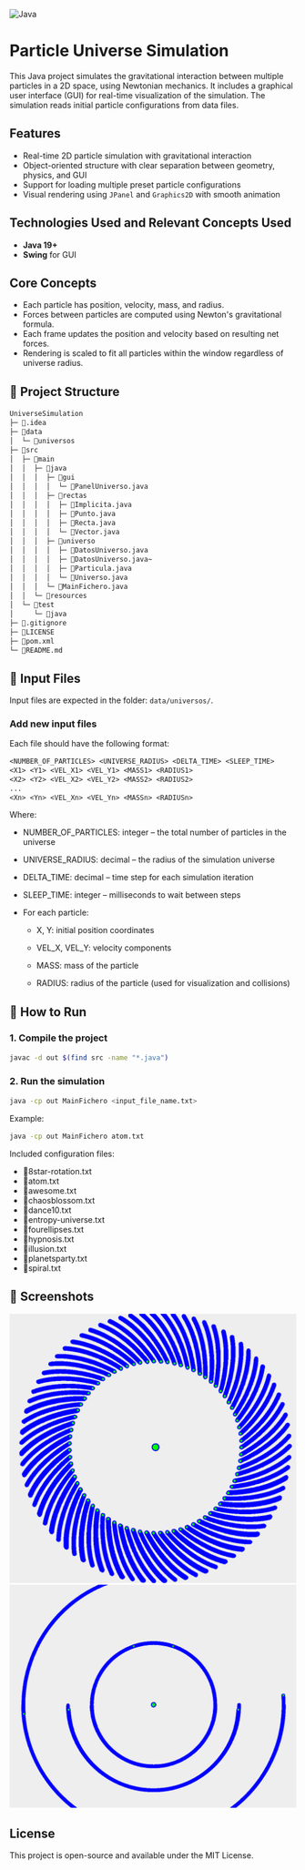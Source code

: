 ![Java](https://img.shields.io/badge/java-%23ED8B00.svg?style=for-the-badge&logo=openjdk&logoColor=white)
# Particle Universe Simulation

This Java project simulates the gravitational interaction between multiple particles in a 2D space, using Newtonian mechanics. It includes a graphical user interface (GUI) for real-time visualization of the simulation. The simulation reads initial particle configurations from data files.

##  Features

- Real-time 2D particle simulation with gravitational interaction
- Object-oriented structure with clear separation between geometry, physics, and GUI
- Support for loading multiple preset particle configurations
- Visual rendering using `JPanel` and `Graphics2D` with smooth animation

## Technologies Used and Relevant Concepts Used

- **Java 19+**
- **Swing** for GUI


## Core Concepts

- Each particle has position, velocity, mass, and radius.
- Forces between particles are computed using Newton's gravitational formula.
- Each frame updates the position and velocity based on resulting net forces.
- Rendering is scaled to fit all particles within the window regardless of universe radius.

## 📁 Project Structure

```
UniverseSimulation
├─ 📁.idea
├─ 📁data
│  └─ 📁universos
├─ 📁src
│  ├─ 📁main
│  │  ├─ 📁java
│  │  │  ├─ 📁gui
│  │  │  │  └─ 📄PanelUniverso.java
│  │  │  ├─ 📁rectas
│  │  │  │  ├─ 📄Implicita.java
│  │  │  │  ├─ 📄Punto.java
│  │  │  │  ├─ 📄Recta.java
│  │  │  │  └─ 📄Vector.java
│  │  │  ├─ 📁universo
│  │  │  │  ├─ 📄DatosUniverso.java
│  │  │  │  ├─ 📄DatosUniverso.java~
│  │  │  │  ├─ 📄Particula.java
│  │  │  │  └─ 📄Universo.java
│  │  │  └─ 📄MainFichero.java
│  │  └─ 📁resources
│  └─ 📁test
│     └─ 📁java
├─ 📄.gitignore
├─ 📄LICENSE
├─ 📄pom.xml
└─ 📄README.md
```

## 📂 Input Files

Input files are expected in the folder: `data/universos/`.

### Add new input files

Each file should have the following format:
```
<NUMBER_OF_PARTICLES> <UNIVERSE_RADIUS> <DELTA_TIME> <SLEEP_TIME>
<X1> <Y1> <VEL_X1> <VEL_Y1> <MASS1> <RADIUS1>
<X2> <Y2> <VEL_X2> <VEL_Y2> <MASS2> <RADIUS2>
...
<Xn> <Yn> <VEL_Xn> <VEL_Yn> <MASSn> <RADIUSn>
```
Where:
- NUMBER_OF_PARTICLES: integer – the total number of particles in the universe

- UNIVERSE_RADIUS: decimal – the radius of the simulation universe

- DELTA_TIME: decimal – time step for each simulation iteration

- SLEEP_TIME: integer – milliseconds to wait between steps

- For each particle:

    - X, Y: initial position coordinates

    - VEL_X, VEL_Y: velocity components

    - MASS: mass of the particle

    - RADIUS: radius of the particle (used for visualization and collisions)
## 🚀 How to Run

### 1. Compile the project

```bash
javac -d out $(find src -name "*.java")
```

### 2. Run the simulation

```bash
java -cp out MainFichero <input_file_name.txt>
```
Example:
```bash
java -cp out MainFichero atom.txt
```
Included configuration files:

- 📄8star-rotation.txt
- 📄atom.txt
- 📄awesome.txt
- 📄chaosblossom.txt
- 📄dance10.txt
- 📄entropy-universe.txt
- 📄fourellipses.txt
- 📄hypnosis.txt
- 📄illusion.txt
- 📄planetsparty.txt
- 📄spiral.txt

## 📸 Screenshots
![Awesome simulation](https://github.com/cberdejo/Universe-Simulation-Java/blob/e92edd161bad0fef4858a0d3253bc706780ba106/data/captures/awesome.png)
![Atomic detail](https://github.com/cberdejo/Universe-Simulation-Java/blob/e92edd161bad0fef4858a0d3253bc706780ba106/data/captures/atom.png)



##  License
This project is open-source and available under the MIT License.